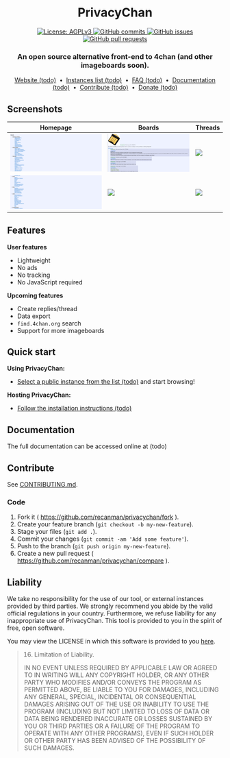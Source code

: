<div align="center">
  <h1>PrivacyChan</h1>

  <a href="https://www.gnu.org/licenses/agpl-3.0.en.html">
    <img alt="License: AGPLv3" src="https://shields.io/badge/License-AGPL%20v3-blue.svg">
  </a>
  <a href="https://github.com/recanman/privacychan/commits/master">
    <img alt="GitHub commits" src="https://img.shields.io/github/commit-activity/y/recanman/privacychan?color=red&label=commits">
  </a>
  <a href="https://github.com/recanman/privacychan/issues">
    <img alt="GitHub issues" src="https://img.shields.io/github/issues/recanman/privacychan?color=important">
  </a>
  <a href="https://github.com/recanman/privacychan/pulls">
    <img alt="GitHub pull requests" src="https://img.shields.io/github/issues-pr/recanman/privacychan?color=blueviolet">
  </a>

  <h3>An open source alternative front-end to 4chan (and other imageboards soon).</h3>

  <a href="#">Website (todo)</a>
  &nbsp;•&nbsp;
  <a href="#">Instances list (todo)</a>
  &nbsp;•&nbsp;
  <a href="#">FAQ (todo)</a>
  &nbsp;•&nbsp;
  <a href="#">Documentation (todo)</a>
  &nbsp;•&nbsp;
  <a href="#contribute">Contribute (todo)</a>
  &nbsp;•&nbsp;
  <a href="#">Donate (todo)</a>
</div>

## Screenshots

| Homepage                            | Boards                              | Threads                               |
|-------------------------------------|-------------------------------------|---------------------------------------|
| ![](screenshots/01-homepage.png)    | ![](screenshots/03-boards.png)      | ![](screenshots/05-thread.png)        |
| ![](screenshots/02-homepage.png)    | ![](screenshots/04-boards.png)      | ![](screenshots/06-thread.png)        |

## Features

**User features**
- Lightweight
- No ads
- No tracking
- No JavaScript required

**Upcoming features**
- Create replies/thread
- Data export
- `find.4chan.org` search
- Support for more imageboards

## Quick start

**Using PrivacyChan:**

- [Select a public instance from the list (todo)](#) and start browsing!

**Hosting PrivacyChan:**

- [Follow the installation instructions (todo)](#)

## Documentation

The full documentation can be accessed online at (todo)

<!--### Extensions

We highly recommend the use of [Privacy Redirect](https://github.com/SimonBrazell/privacy-redirect#get),
a browser extension that automatically redirects 4chan URLs to any PrivacyChan instance.

The documentation contains a list of browser extensions that we recommended to use along with PrivacyChan.

You can read more here: (todo)-->

## Contribute

See [CONTRIBUTING.md](./CONTRIUBTING.md).

### Code

1.  Fork it ( https://github.com/recanman/privacychan/fork ).
1.  Create your feature branch (`git checkout -b my-new-feature`).
1.  Stage your files (`git add .`).
1.  Commit your changes (`git commit -am 'Add some feature'`).
1.  Push to the branch (`git push origin my-new-feature`).
1.  Create a new pull request ( https://github.com/recanman/privacychan/compare ).

## Liability

We take no responsibility for the use of our tool, or external instances
provided by third parties. We strongly recommend you abide by the valid
official regulations in your country. Furthermore, we refuse liability
for any inappropriate use of PrivacyChan. This tool is provided to you
in the spirit of free, open software.

You may view the LICENSE in which this software is provided to you [here](./LICENSE).

>   16. Limitation of Liability.
>
> IN NO EVENT UNLESS REQUIRED BY APPLICABLE LAW OR AGREED TO IN WRITING
WILL ANY COPYRIGHT HOLDER, OR ANY OTHER PARTY WHO MODIFIES AND/OR CONVEYS
THE PROGRAM AS PERMITTED ABOVE, BE LIABLE TO YOU FOR DAMAGES, INCLUDING ANY
GENERAL, SPECIAL, INCIDENTAL OR CONSEQUENTIAL DAMAGES ARISING OUT OF THE
USE OR INABILITY TO USE THE PROGRAM (INCLUDING BUT NOT LIMITED TO LOSS OF
DATA OR DATA BEING RENDERED INACCURATE OR LOSSES SUSTAINED BY YOU OR THIRD
PARTIES OR A FAILURE OF THE PROGRAM TO OPERATE WITH ANY OTHER PROGRAMS),
EVEN IF SUCH HOLDER OR OTHER PARTY HAS BEEN ADVISED OF THE POSSIBILITY OF
SUCH DAMAGES.